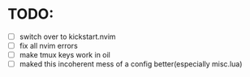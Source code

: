 
# TODO:
- [ ] switch over to kickstart.nvim
- [ ] fix all nvim errors
- [ ] make tmux keys work in oil
- [ ] maked this incoherent mess of a config better(especially misc.lua)
